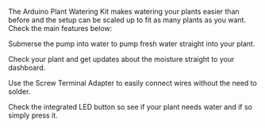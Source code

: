 <FeatureDescription>

The Arduino Plant Watering Kit makes watering your plants easier than before and the setup can be scaled up to fit as many plants as you want. Check the main features below:

</FeatureDescription>


<FeatureList>

<Feature title="5V submersible pump" image="power">

  Submerse the pump into water to pump fresh water straight into your plant.

</Feature>

<Feature title="Moisture Sensor" image="humidity-sensor">

  Check your plant and get updates about the moisture straight to your dashboard.

</Feature>

<Feature title="Nano Screw Terminal Adapter" image="nano-form-factor">

  Use the Screw Terminal Adapter to easily connect wires without the need to solder.

</Feature>

<Feature title="Grove LED button" image="led">

  Check the integrated LED button so see if your plant needs water and if so simply press it.

</Feature>

</FeatureList>
